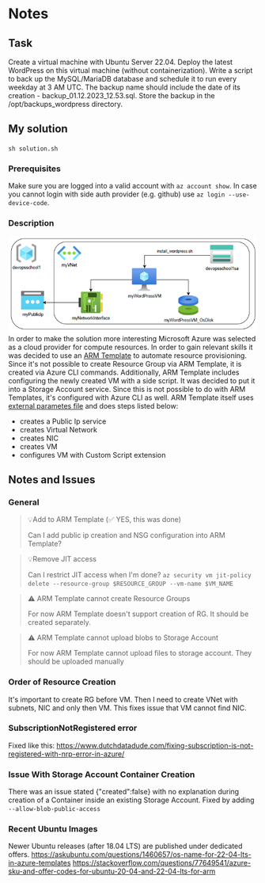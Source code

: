 # Notes

## Task

Create a virtual machine with Ubuntu Server 22.04. 
Deploy the latest WordPress on this virtual machine (without containerization). 
Write a script to back up the MySQL/MariaDB database and schedule it to run every weekday at 3 AM UTC. 
The backup name should include the date of its creation - backup_01.12.2023_12.53.sql. 
 Store the backup in the /opt/backups_wordpress directory.	

## My solution
`sh solution.sh`

### Prerequisites
Make sure you are logged into a valid account with `az account show`.
In case you cannot login with side auth provider (e.g. github) use `az login --use-device-code`.

### Description
![task1_diagram](../images/task1_diagram.png)
In order to make the solution more interesting Microsoft Azure was selected as a cloud provider for compute resources. In order to gain relevant skills it was decided to use an [ARM Template](./template.json) to automate resource provisioning. Since it's not possible to create Resource Group via ARM Template, it is created via Azure CLI commands. Additionally, ARM Template includes configuring the newly created VM with a side script. It was decided to put it into a Storage Account service. Since this is not possible to do with ARM Templates, it's configured with Azure CLI as well.
ARM Template itself uses [external parametes file](./parameters.json) and does steps listed below:
- creates a Public Ip service
- creates Virtual Network
- creates NIC
- creates VM
- configures VM with Custom Script extension 

## Notes and Issues

### General
> 💡Add to ARM Template (✅ YES, this was done)
> 
> Can I add public ip creation and NSG configuration into ARM Template?

> 💡Remove JIT access
> 
> Can I restrict JIT access when I'm done?
> `az security vm jit-policy delete --resource-group $RESOURCE_GROUP --vm-name $VM_NAME`

> ⚠️ ARM Template cannot create Resource Groups
>
> For now ARM Template doesn't support creation of RG. It should be created separately.

> ⚠️ ARM Template cannot upload blobs to Storage Account
>
> For now ARM Template cannot upload files to storage account. They should be uploaded manually

### Order of Resource Creation
It's important to create RG before VM. Then I need to create VNet with subnets, NIC and only then VM. This fixes issue that VM cannot find NIC.

### SubscriptionNotRegistered error
Fixed like this:
https://www.dutchdatadude.com/fixing-subscription-is-not-registered-with-nrp-error-in-azure/

### Issue With Storage Account Container Creation
There was an issue stated {"created":false} with no explanation during creation of a Container inside an existing Storage Account. Fixed by adding ` --allow-blob-public-access`

### Recent Ubuntu Images
Newer Ubuntu releases (after 18.04 LTS) are published under dedicated offers.
https://askubuntu.com/questions/1460657/os-name-for-22-04-lts-in-azure-templates
https://stackoverflow.com/questions/77649541/azure-sku-and-offer-codes-for-ubuntu-20-04-and-22-04-lts-for-arm


